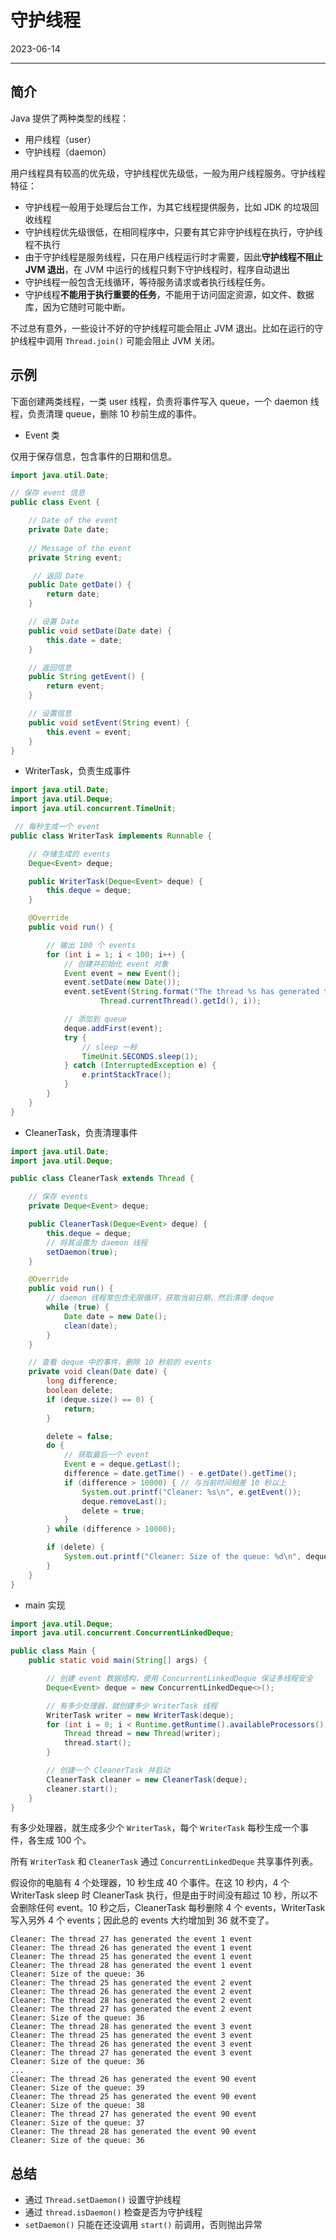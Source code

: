 # 守护线程

2023-06-14
****
## 简介

Java 提供了两种类型的线程：

- 用户线程（user）
- 守护线程（daemon）

用户线程具有较高的优先级，守护线程优先级低，一般为用户线程服务。守护线程特征：

- 守护线程一般用于处理后台工作，为其它线程提供服务，比如 JDK 的垃圾回收线程
- 守护线程优先级很低，在相同程序中，只要有其它非守护线程在执行，守护线程不执行
- 由于守护线程是服务线程，只在用户线程运行时才需要，因此**守护线程不阻止 JVM 退出**，在 JVM 中运行的线程只剩下守护线程时，程序自动退出
- 守护线程一般包含无线循环，等待服务请求或者执行线程任务。
- 守护线程**不能用于执行重要的任务**，不能用于访问固定资源，如文件、数据库，因为它随时可能中断。

不过总有意外，一些设计不好的守护线程可能会阻止 JVM 退出。比如在运行的守护线程中调用 `Thread.join()` 可能会阻止 JVM 关闭。

## 示例

下面创建两类线程，一类 user 线程，负责将事件写入 queue，一个 daemon 线程，负责清理 queue，删除 10 秒前生成的事件。

-  Event 类

仅用于保存信息，包含事件的日期和信息。

```java
import java.util.Date;

// 保存 event 信息
public class Event {

    // Date of the event
    private Date date;
    
    // Message of the event
    private String event;

     // 返回 Date
    public Date getDate() {
        return date;
    }

    // 设置 Date
    public void setDate(Date date) {
        this.date = date;
    }

    // 返回信息
    public String getEvent() {
        return event;
    }

    // 设置信息
    public void setEvent(String event) {
        this.event = event;
    }
}
```

- WriterTask，负责生成事件

```java
import java.util.Date;
import java.util.Deque;
import java.util.concurrent.TimeUnit;

 // 每秒生成一个 event
public class WriterTask implements Runnable {

    // 存储生成的 events
    Deque<Event> deque;

    public WriterTask(Deque<Event> deque) {
        this.deque = deque;
    }

    @Override
    public void run() {

        // 输出 100 个 events
        for (int i = 1; i < 100; i++) {
            // 创建并初始化 event 对象
            Event event = new Event();
            event.setDate(new Date());
            event.setEvent(String.format("The thread %s has generated the event %d event",
                    Thread.currentThread().getId(), i));

            // 添加到 queue
            deque.addFirst(event);
            try {
                // sleep 一秒
                TimeUnit.SECONDS.sleep(1);
            } catch (InterruptedException e) {
                e.printStackTrace();
            }
        }
    }
}
```

- CleanerTask，负责清理事件

```java
import java.util.Date;
import java.util.Deque;

public class CleanerTask extends Thread {

    // 保存 events
    private Deque<Event> deque;

    public CleanerTask(Deque<Event> deque) {
        this.deque = deque;
        // 将其设置为 daemon 线程
        setDaemon(true);
    }

    @Override
    public void run() {
        // daemon 线程常包含无限循环，获取当前日期，然后清理 deque
        while (true) {
            Date date = new Date();
            clean(date);
        }
    }

    // 查看 deque 中的事件，删除 10 秒前的 events
    private void clean(Date date) {
        long difference;
        boolean delete;
        if (deque.size() == 0) {
            return;
        }

        delete = false;
        do {
	        // 获取最后一个 event
            Event e = deque.getLast();
            difference = date.getTime() - e.getDate().getTime();
            if (difference > 10000) { // 与当前时间相差 10 秒以上
                System.out.printf("Cleaner: %s\n", e.getEvent());
                deque.removeLast();
                delete = true;
            }
        } while (difference > 10000);

        if (delete) {
            System.out.printf("Cleaner: Size of the queue: %d\n", deque.size());
        }
    }
}
```

- main 实现

```java  
import java.util.Deque;
import java.util.concurrent.ConcurrentLinkedDeque;

public class Main {
    public static void main(String[] args) {

        // 创建 event 数据结构，使用 ConcurrentLinkedDeque 保证多线程安全
        Deque<Event> deque = new ConcurrentLinkedDeque<>();

        // 有多少处理器，就创建多少 WriterTask 线程
        WriterTask writer = new WriterTask(deque);
        for (int i = 0; i < Runtime.getRuntime().availableProcessors(); i++) {
            Thread thread = new Thread(writer);
            thread.start();
        }

        // 创建一个 CleanerTask 并启动
        CleanerTask cleaner = new CleanerTask(deque);
        cleaner.start();
    }
}
```

有多少处理器，就生成多少个 `WriterTask`，每个 `WriterTask` 每秒生成一个事件，各生成 100 个。

所有 `WriterTask` 和 `CleanerTask` 通过 `ConcurrentLinkedDeque` 共享事件列表。

假设你的电脑有 4 个处理器，10 秒生成 40 个事件。在这 10 秒内，4 个 WriterTask sleep 时 CleanerTask 执行，但是由于时间没有超过 10 秒，所以不会删除任何 event。10 秒之后，CleanerTask 每秒删除 4 个 events，WriterTask 写入另外 4 个 events；因此总的 events 大约增加到 36 就不变了。

```
Cleaner: The thread 27 has generated the event 1 event
Cleaner: The thread 26 has generated the event 1 event
Cleaner: The thread 25 has generated the event 1 event
Cleaner: The thread 28 has generated the event 1 event
Cleaner: Size of the queue: 36
Cleaner: The thread 25 has generated the event 2 event
Cleaner: The thread 26 has generated the event 2 event
Cleaner: The thread 28 has generated the event 2 event
Cleaner: The thread 27 has generated the event 2 event
Cleaner: Size of the queue: 36
Cleaner: The thread 28 has generated the event 3 event
Cleaner: The thread 25 has generated the event 3 event
Cleaner: The thread 26 has generated the event 3 event
Cleaner: The thread 27 has generated the event 3 event
Cleaner: Size of the queue: 36
...
Cleaner: The thread 26 has generated the event 90 event
Cleaner: Size of the queue: 39
Cleaner: The thread 25 has generated the event 90 event
Cleaner: Size of the queue: 38
Cleaner: The thread 27 has generated the event 90 event
Cleaner: Size of the queue: 37
Cleaner: The thread 28 has generated the event 90 event
Cleaner: Size of the queue: 36
```

## 总结

- 通过 `Thread.setDaemon()` 设置守护线程
- 通过 `thread.isDaemon()` 检查是否为守护线程
- `setDaemon()` 只能在还没调用 `start()` 前调用，否则抛出异常
